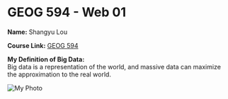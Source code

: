 # GEOG 594 - Web 01

**Name:** 
Shangyu Lou  

**Course Link:** 
[GEOG 594](https://sdsu.instructure.com/courses/186022) 

**My Definition of Big Data:**  
Big data is a representation of the world, and massive data can maximize the approximation to the real world. 

![My Photo](https://github.com/slou4820/Movie/blob/main/IMG_6426.JPG)  
